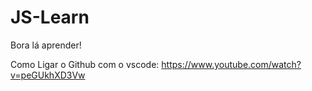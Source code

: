 # JS-Learn

Bora lá aprender! 

Como Ligar o Github com o vscode: https://www.youtube.com/watch?v=peGUkhXD3Vw

